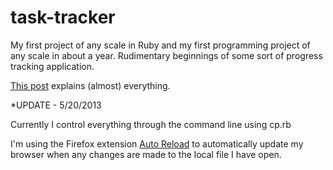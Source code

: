 task-tracker
============

My first project of any scale in Ruby and my first programming project of any scale in about a year. Rudimentary beginnings of some sort of progress tracking application. 

[This post][1] explains (almost) everything.


*UPDATE - 5/20/2013

Currently I control everything through the command line using cp.rb

I'm using the Firefox extension [Auto Reload][2] to automatically update my browser when any changes are made to the local file I have open. 

[1]: http://www.circleround.net/tldr/front/2013/05/20/my-first-ruby-project.html
[2]: https://addons.mozilla.org/en-US/firefox/addon/auto-reload/
